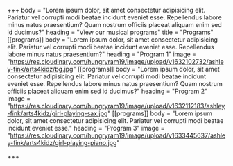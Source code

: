 +++
body = "Lorem ipsum dolor, sit amet consectetur adipisicing elit. Pariatur vel corrupti modi beatae incidunt eveniet esse. Repellendus labore minus natus praesentium? Quam nostrum officiis placeat aliquam enim sed id ducimus?"
heading = "View our musical programs"
title = "Programs"
[[programs]]
body = "Lorem ipsum dolor, sit amet consectetur adipisicing elit. Pariatur vel corrupti modi beatae incidunt eveniet esse. Repellendus labore minus natus praesentium?"
heading = "Program 1"
image = "https://res.cloudinary.com/hungryram19/image/upload/v1632102732/ashley-fink/arts4kidz/bg.jpg"
[[programs]]
body = "Lorem ipsum dolor, sit amet consectetur adipisicing elit. Pariatur vel corrupti modi beatae incidunt eveniet esse. Repellendus labore minus natus praesentium? Quam nostrum officiis placeat aliquam enim sed id ducimus?"
heading = "Program 2"
image = "https://res.cloudinary.com/hungryram19/image/upload/v1632112183/ashley-fink/arts4kidz/girl-playing-sax.jpg"
[[programs]]
body = "Lorem ipsum dolor, sit amet consectetur adipisicing elit. Pariatur vel corrupti modi beatae incidunt eveniet esse."
heading = "Program 3"
image = "https://res.cloudinary.com/hungryram19/image/upload/v1633445637/ashley-fink/arts4kidz/girl-playing-piano.jpg"

+++
